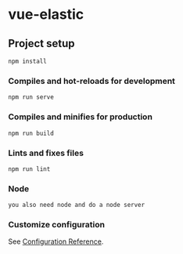 # vue-elastic

## Project setup
```
npm install
```

### Compiles and hot-reloads for development
```
npm run serve
```

### Compiles and minifies for production
```
npm run build
```

### Lints and fixes files
```
npm run lint
```

### Node
```
you also need node and do a node server
```
### Customize configuration
See [Configuration Reference](https://cli.vuejs.org/config/).
